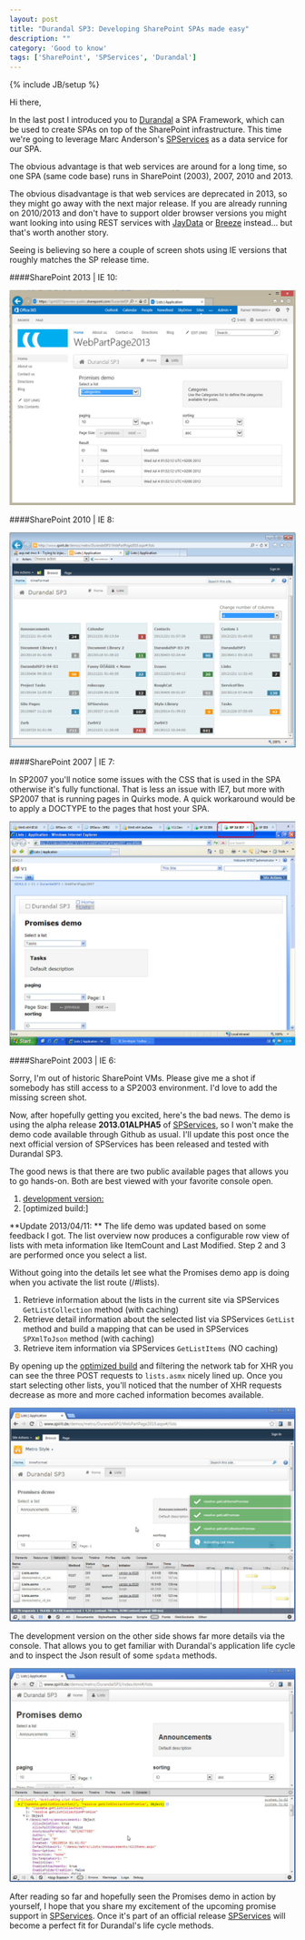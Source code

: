 ```yaml
---
layout: post
title: "Durandal SP3: Developing SharePoint SPAs made easy"
description: ""
category: 'Good to know'
tags: ['SharePoint', 'SPServices', 'Durandal']
---
```

{% include JB/setup %}


Hi there,

In the last post I introduced you to [Durandal] a SPA Framework, which can be used to create SPAs on top of
the SharePoint infrastructure. This time we're going to leverage Marc Anderson's [SPServices] as a data service for
our SPA.

The obvious advantage is that web services are around for a long time, so one SPA (same code base) runs in
SharePoint (2003), 2007, 2010 and 2013.


The obvious disadvantage is that web services are deprecated in 2013, so they might go away with the next major
release. If you are already running on 2010/2013 and don't have to support older browser versions you might want
looking into using REST services with [JayData] or [Breeze] instead... but that's worth another story.

Seeing is believing so here a couple of screen shots using IE versions that roughly matches the SP release time.

####SharePoint 2013 | IE 10:

![SP2013 IE10 demo](/img/2013-04-08-SP2013Demo.jpg)

####SharePoint 2010 | IE 8:

![SP2010 IE8 demo](/img/2013-04-08-SP2010Demo.jpg)

####SharePoint 2007 | IE 7:

In SP2007 you'll notice some issues with the CSS that is used in the SPA otherwise it's fully functional.  That is
less an issue with IE7, but more with SP2007 that is running pages in Quirks mode. A quick workaround would be to
apply a DOCTYPE to the pages that host your SPA.

![SP2007 IE6 demo](/img/2013-04-08-SP2007Demo.jpg)

####SharePoint 2003 | IE 6:

Sorry, I'm out of historic SharePoint VMs. Please give me a shot if somebody has still access to a
SP2003 environment. I'd love to add the missing screen shot.

Now, after hopefully getting you excited, here's the bad news. The demo is using the alpha release **2013.01ALPHA5** of
[SPServices], so I won't make the demo code available through Github as usual. I'll update this post once the next
official version of SPServices has been released and tested with Durandal SP3.

The good news is that there are two public available pages that allows you to go hands-on. Both are best viewed with
your favorite console open.

1. [development version:](http://www.spirit.de/demos/metro/DurandalSP3/index.html#/)
2. [optimized build:]

**Update 2013/04/11: ** The life demo was updated based on some feedback I got. The list overview now produces a
configurable row view of lists with meta information like ItemCount and Last Modified. Step 2 and 3 are performed
once you select a list.

Without going into the details let see what the Promises demo app is doing when you activate the list route (/#lists).

1. Retrieve information about the lists in the current site via SPServices `GetListCollection` method (with caching)
2. Retrieve detail information about the selected list via SPServices `GetList` method and build a mapping that can
be used in SPServices `SPXmlToJson` method (with caching)
3. Retrieve item information via SPServices `GetListItems` (NO caching)


By opening up the [optimized build] and filtering the network tab for XHR you can see the three POST requests to
`lists.asmx` nicely
lined up. Once you start selecting other lists, you'll noticed that the number of XHR requests decrease as more and
more cached information becomes available.

![Optimized build](/img/2013-04-08-OptimizedBuild.jpg)

 The development version on the other side shows far more details via the console. That allows you to get familiar
 with Durandal's application life cycle and to inspect the Json result of some `spdata` methods.

![Development](/img/2013-04-08-Development.jpg)


After reading so far and hopefully seen the Promises demo in action by yourself, I hope that you share my excitement
of the upcoming promise support in [SPServices]. Once it's part of an official release [SPServices] will become a
perfect fit for Durandal's life cycle methods.



[last post]: /2013/02/21/durandal-meets-sharepoint-2013
[Durandal]: http://www.durandaljs.com
[JayData]: http://jaydata.org
[Breeze]: http://www.breezejs.com
[SPServices]: http://spservices.codeplex.com/
[optimized build]: http://www.spirit.de/demos/metro/DurandalSP3/WebPartPage2010.aspx#/
[release announcement]: http://sympmarc.com/2013/03/09/spservices-2013-01alpha4-returns-a-deferred-object-promise/
[spdata.js]: https://gist.github.com/RainerAtSpirit/5336223#file-spdata-js

